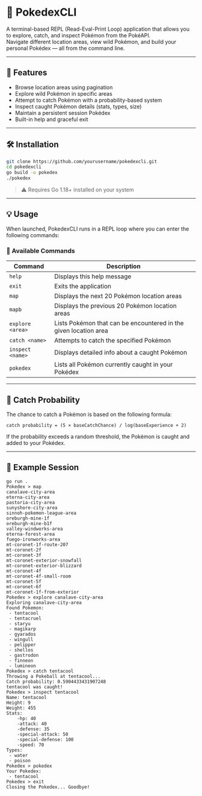 # 🧭 PokedexCLI

A terminal-based REPL (Read-Eval-Print Loop) application that allows you to explore, catch, and inspect Pokémon from the PokéAPI.  
Navigate different location areas, view wild Pokémon, and build your personal Pokédex — all from the command line.

---

## 🚀 Features

- Browse location areas using pagination
- Explore wild Pokémon in specific areas
- Attempt to catch Pokémon with a probability-based system
- Inspect caught Pokémon details (stats, types, size)
- Maintain a persistent session Pokédex
- Built-in help and graceful exit

---

## 🛠 Installation

```bash
git clone https://github.com/yourusername/pokedexcli.git
cd pokedexcli
go build -o pokedex
./pokedex
```

> ⚠ Requires Go 1.18+ installed on your system

---

## 💡 Usage

When launched, PokedexCLI runs in a REPL loop where you can enter the following commands:

### 🧾 Available Commands

| Command           | Description                                                                 |
|------------------|-----------------------------------------------------------------------------|
| `help`           | Displays this help message                                                  |
| `exit`           | Exits the application                                                       |
| `map`            | Displays the next 20 Pokémon location areas                                 |
| `mapb`           | Displays the previous 20 Pokémon location areas                             |
| `explore <area>` | Lists Pokémon that can be encountered in the given location area            |
| `catch <name>`   | Attempts to catch the specified Pokémon                                     |
| `inspect <name>` | Displays detailed info about a caught Pokémon                               |
| `pokedex`        | Lists all Pokémon currently caught in your Pokédex                          |

---

## 🧮 Catch Probability

The chance to catch a Pokémon is based on the following formula:

```
catch probability = (5 × baseCatchChance) / log(baseExperience + 2)
```

If the probability exceeds a random threshold, the Pokémon is caught and added to your Pokédex.

---

## 🧪 Example Session

```
go run .
Pokedex > map         
canalave-city-area
eterna-city-area
pastoria-city-area
sunyshore-city-area
sinnoh-pokemon-league-area
oreburgh-mine-1f
oreburgh-mine-b1f
valley-windworks-area
eterna-forest-area
fuego-ironworks-area
mt-coronet-1f-route-207
mt-coronet-2f
mt-coronet-3f
mt-coronet-exterior-snowfall
mt-coronet-exterior-blizzard
mt-coronet-4f
mt-coronet-4f-small-room
mt-coronet-5f
mt-coronet-6f
mt-coronet-1f-from-exterior
Pokedex > explore canalave-city-area
Exploring canalave-city-area
Found Pokemon:
 - tentacool
 - tentacruel
 - staryu
 - magikarp
 - gyarados
 - wingull
 - pelipper
 - shellos
 - gastrodon
 - finneon
 - lumineon
Pokedex > catch tentacool
Throwing a Pokeball at tentacool...
Catch probability: 0.5904433431907248 
tentacool was caught!
Pokedex > inspect tentacool
Name: tentacool
Height: 9
Weight: 455
Stats:
	-hp: 40
	-attack: 40
	-defense: 35
	-special-attack: 50
	-special-defense: 100
	-speed: 70
Types:
 - water
 - poison
Pokedex > pokedex
Your Pokedex:
 - tentacool
Pokedex > exit
Closing the Pokedex... Goodbye!
```
